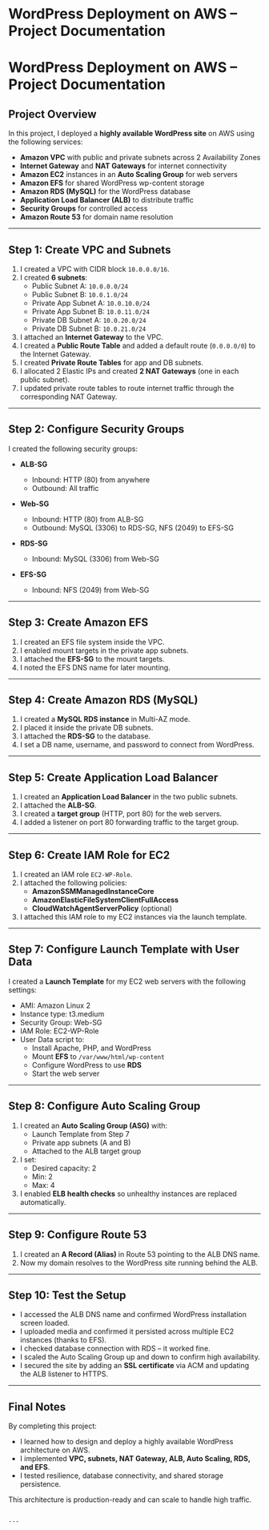 # WordPress Deployment on AWS – Project Documentation


# WordPress Deployment on AWS – Project Documentation

## Project Overview
In this project, I deployed a **highly available WordPress site** on AWS using the following services:

- **Amazon VPC** with public and private subnets across 2 Availability Zones  
- **Internet Gateway** and **NAT Gateways** for internet connectivity  
- **Amazon EC2** instances in an **Auto Scaling Group** for web servers  
- **Amazon EFS** for shared WordPress wp-content storage  
- **Amazon RDS (MySQL)** for the WordPress database  
- **Application Load Balancer (ALB)** to distribute traffic  
- **Security Groups** for controlled access  
- **Amazon Route 53** for domain name resolution  

---

## Step 1: Create VPC and Subnets
1. I created a VPC with CIDR block `10.0.0.0/16`.  
2. I created **6 subnets**:
   - Public Subnet A: `10.0.0.0/24`
   - Public Subnet B: `10.0.1.0/24`
   - Private App Subnet A: `10.0.10.0/24`
   - Private App Subnet B: `10.0.11.0/24`
   - Private DB Subnet A: `10.0.20.0/24`
   - Private DB Subnet B: `10.0.21.0/24`
3. I attached an **Internet Gateway** to the VPC.  
4. I created a **Public Route Table** and added a default route (`0.0.0.0/0`) to the Internet Gateway.  
5. I created **Private Route Tables** for app and DB subnets.  
6. I allocated 2 Elastic IPs and created **2 NAT Gateways** (one in each public subnet).  
7. I updated private route tables to route internet traffic through the corresponding NAT Gateway.  

---

## Step 2: Configure Security Groups
I created the following security groups:

- **ALB-SG**  
  - Inbound: HTTP (80) from anywhere  
  - Outbound: All traffic  

- **Web-SG**  
  - Inbound: HTTP (80) from ALB-SG  
  - Outbound: MySQL (3306) to RDS-SG, NFS (2049) to EFS-SG  

- **RDS-SG**  
  - Inbound: MySQL (3306) from Web-SG  

- **EFS-SG**  
  - Inbound: NFS (2049) from Web-SG  

---

## Step 3: Create Amazon EFS
1. I created an EFS file system inside the VPC.  
2. I enabled mount targets in the private app subnets.  
3. I attached the **EFS-SG** to the mount targets.  
4. I noted the EFS DNS name for later mounting.  

---

## Step 4: Create Amazon RDS (MySQL)
1. I created a **MySQL RDS instance** in Multi-AZ mode.  
2. I placed it inside the private DB subnets.  
3. I attached the **RDS-SG** to the database.  
4. I set a DB name, username, and password to connect from WordPress.  

---

## Step 5: Create Application Load Balancer
1. I created an **Application Load Balancer** in the two public subnets.  
2. I attached the **ALB-SG**.  
3. I created a **target group** (HTTP, port 80) for the web servers.  
4. I added a listener on port 80 forwarding traffic to the target group.  

---

## Step 6: Create IAM Role for EC2
1. I created an IAM role `EC2-WP-Role`.  
2. I attached the following policies:
   - **AmazonSSMManagedInstanceCore**  
   - **AmazonElasticFileSystemClientFullAccess**  
   - **CloudWatchAgentServerPolicy** (optional)  
3. I attached this IAM role to my EC2 instances via the launch template.  

---

## Step 7: Configure Launch Template with User Data
I created a **Launch Template** for my EC2 web servers with the following settings:
- AMI: Amazon Linux 2  
- Instance type: t3.medium  
- Security Group: Web-SG  
- IAM Role: EC2-WP-Role  
- User Data script to:
  - Install Apache, PHP, and WordPress  
  - Mount **EFS** to `/var/www/html/wp-content`  
  - Configure WordPress to use **RDS**  
  - Start the web server  

---

## Step 8: Configure Auto Scaling Group
1. I created an **Auto Scaling Group (ASG)** with:
   - Launch Template from Step 7  
   - Private app subnets (A and B)  
   - Attached to the ALB target group  
2. I set:
   - Desired capacity: 2  
   - Min: 2  
   - Max: 4  
3. I enabled **ELB health checks** so unhealthy instances are replaced automatically.  

---

## Step 9: Configure Route 53
1. I created an **A Record (Alias)** in Route 53 pointing to the ALB DNS name.  
2. Now my domain resolves to the WordPress site running behind the ALB.  

---

## Step 10: Test the Setup
- I accessed the ALB DNS name and confirmed WordPress installation screen loaded.  
- I uploaded media and confirmed it persisted across multiple EC2 instances (thanks to EFS).  
- I checked database connection with RDS – it worked fine.  
- I scaled the Auto Scaling Group up and down to confirm high availability.  
- I secured the site by adding an **SSL certificate** via ACM and updating the ALB listener to HTTPS.  

---

## Final Notes
By completing this project:
- I learned how to design and deploy a highly available WordPress architecture on AWS.  
- I implemented **VPC, subnets, NAT Gateway, ALB, Auto Scaling, RDS, and EFS**.  
- I tested resilience, database connectivity, and shared storage persistence.  

This architecture is production-ready and can scale to handle high traffic.  
```

---



